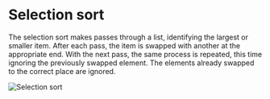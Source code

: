 # Selection sort

The selection sort makes passes through a list, identifying the largest or smaller item. After each pass, the item is swapped with another at the appropriate end. With the next pass, the same process is repeated, this time ignoring the previously swapped element. The elements already swapped to the correct place are ignored.

![Selection sort](../pics/selection-sort.png)